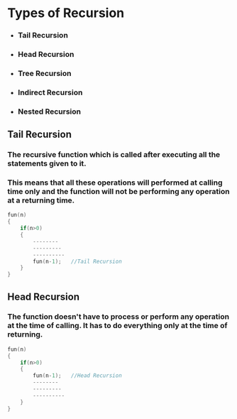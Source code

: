 # Types of Recursion

* ### Tail Recursion
* ### Head Recursion
* ### Tree Recursion
* ### Indirect Recursion
* ### Nested Recursion


## **Tail Recursion**

### The recursive function which is called after executing all the statements given to it.


### This means that all these operations will performed at calling time only and the function will not be performing any operation at a returning time.

```cpp
fun(n)
{
    if(n>0)
    {
        --------
        ---------
        ----------
        fun(n-1);   //Tail Recursion
    }
}
```

## **Head Recursion**

### The function doesn't have to process or perform any operation at the time of calling. It has to do everything only at the time of returning.

```cpp
fun(n)
{
    if(n>0)
    {
        fun(n-1);   //Head Recursion
        --------
        ---------
        ----------
    }
}
```